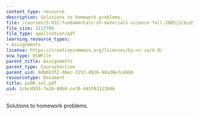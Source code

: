 ```yaml
---
content_type: resource
description: Solutions to homework problems.
file: /courses/3-012-fundamentals-of-materials-science-fall-2005/2cbcd5557e2886b8ce70445f8312394b_ps06_sol.pdf
file_size: 3117709
file_type: application/pdf
learning_resource_types:
- Assignments
license: https://creativecommons.org/licenses/by-nc-sa/4.0/
ocw_type: OCWFile
parent_title: Assignments
parent_type: CourseSection
parent_uid: 8db023f2-d8ec-7253-d926-88a30e7c44bb
resourcetype: Document
title: ps06_sol.pdf
uid: 2cbcd555-7e28-86b8-ce70-445f8312394b
---
```

Solutions to homework problems.